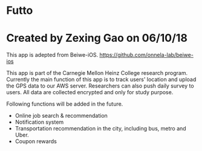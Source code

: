 # Futto
# Created by Zexing Gao on 06/10/18
This app is adepted from Beiwe-iOS. https://github.com/onnela-lab/beiwe-ios


This app is part of the Carnegie Mellon Heinz College research program. Currently the main function of this app is to track users' location and upload the GPS data to our AWS server. Researchers can also push daily survey to users. All data are collected encrypted and only for study purpose. 

Following functions will be added in the future. 
- Online job search & recommendation
- Notification system
- Transportation recommendation in the city, including bus, metro and Uber. 
- Coupon rewards

